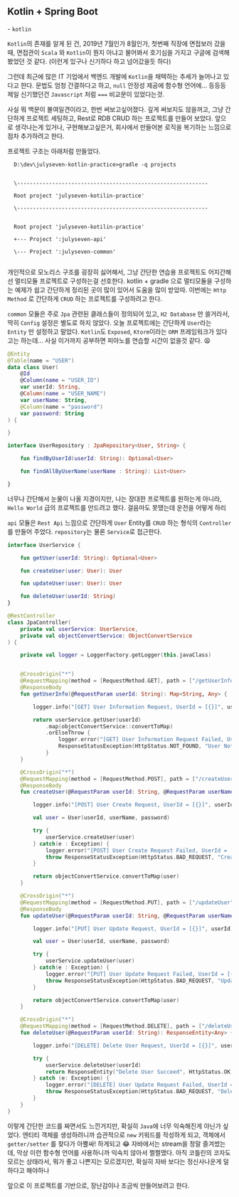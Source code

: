 ## Kotlin + Spring Boot 



\- `kotlin`

  `Kotlin`의 존재를 알게 된 건, 2019년 7월인가 8월인가, 첫번째 직장에 면접보러 갔을때, 면접관이 `Scala` 와 `Kotlin`이 뭔지 아냐고 물어봐서 호기심을 가지고 구글에 검색해 봤었던 것 같다. (이런게 있구나 신기하다 하고 넘어갔을듯 하다)

  그런데 최근에 많은 IT 기업에서 백엔드 개발에 `Kotlin`을 채택하는 추세가 늘어나고 있다고 한다. 문법도 엄청 간결하다고 하고, `null` 안정성 제공에 함수형 언어에... 등등등 제일 신기했던건 `Javascript` 처럼 `===` 비교문이 있었다는것. 

  사실 뭐 백문이 불여일견이라고, 한번 써보고싶어졌다. 깊게 써보지도 않을꺼고, 그냥 간단하게 프로젝트 세팅하고, Rest로 RDB CRUD 하는 프로젝트를 만들어 보았다. 앞으로 생각나는게 있거나, 구현해보고싶은거, 회사에서 만들어본 로직을 복기하는 느낌으로 점차 추가하려고 한다.



  프로젝트 구조는 아래처럼 만들었다.

```shell
  D:\dev\julyseven-kotlin-practice>gradle -q projects


  \------------------------------------------------------------

  Root project 'julyseven-kotilin-practice'

  \------------------------------------------------------------


  Root project 'julyseven-kotilin-practice'

  +--- Project ':julyseven-api'

  \--- Project ':julyseven-common'
  
```



  개인적으로 모노리스 구조를 굉장히 싫어해서, 그냥 간단한 연습용 프로젝트도 어지간해선 멀티모듈 프로젝트로 구성하는걸 선호한다. kotlin + gradle 으로 멀티모듈을 구성하는 예제가 쉽고 간단하게 정리된 곳이 많이 있어서 도움을 많이 받았따. 이번에는 `Http Method` 로 간단하게  `CRUD`  하는 프로젝트를 구성하려고 한다.



`common` 모듈은 주로 `Jpa` 관련된 클래스들이 정의되어 있고, `H2 Database` 만 쓸거라서, 딱히 `Config` 설정은 별도로 하지 않았다. 오늘 프로젝트에는 간단하게 `User`라는 `Entity` 만 설정하고 말았다. `Kotlin`도 `Exposed`, `Ktorm`이라는 `ORM` 프레임워크가 있다고는 하는데... 사실 이거까지 공부하면 피아노를 연습할 시간이 없을것 같다. 😫

```kotlin
@Entity
@Table(name = "USER")
data class User(
    @Id
    @Column(name = "USER_ID")
    var userId: String,
    @Column(name = "USER_NAME")
    var userName: String,
    @Column(name = "password")
    var password: String
) {

}
```

```kotlin
interface UserRepository : JpaRepository<User, String> {

    fun findByUserId(userId: String): Optional<User>

    fun findAllByUserName(userName : String): List<User>

}
```

너무나 간단해서 눈물이 나올 지경이지만, 나는 장대한 프로젝트를 원하는게 아니라, `Hello World` 급의 프로젝트를 만드려고 했다. 걸음마도 못땠는데 운전을 어떻게 하리



`api` 모듈은 `Rest Api` 느낌으로 간단하게 `User` Entity를 `CRUD` 하는 형식의 `Controller`를 만들어 주었다. `repository`는 물론 `Service`로 접근한다.

```kotlin
interface UserService {

    fun getUser(userId: String): Optional<User>

    fun createUser(user: User): User

    fun updateUser(user: User): User

    fun deleteUser(userId: String)
}
```

```kotlin
@RestController
class JpaController(
    private val userService: UserService,
    private val objectConvertService: ObjectConvertService
) {

    private val logger = LoggerFactory.getLogger(this.javaClass)


    @CrossOrigin("*")
    @RequestMapping(method = [RequestMethod.GET], path = ["/getUserInfo"], params = ["userId"])
    @ResponseBody
    fun getUserInfo(@RequestParam userId: String): Map<String, Any> {

        logger.info("[GET] User Information Request, UserId = [{}]", userId)

        return userService.getUser(userId)
            .map(objectConvertService::convertToMap)
            .orElseThrow {
                logger.error("[GET] User Information Request Failed, UserId = [{}]", userId)
                ResponseStatusException(HttpStatus.NOT_FOUND, "User Not Found")
            }
    }

    @CrossOrigin("*")
    @RequestMapping(method = [RequestMethod.POST], path = ["/createUser"], params = ["userId", "userName", "password"])
    @ResponseBody
    fun createUser(@RequestParam userId: String, @RequestParam userName: String, @RequestParam password: String): Map<String, Any> {

        logger.info("[POST] User Create Request, UserId = [{}]", userId);

        val user = User(userId, userName, password)

        try {
            userService.createUser(user)
        } catch(e : Exception) {
            logger.error("[POST] User Create Request Failed, UserId = [{}]", userId);
            throw ResponseStatusException(HttpStatus.BAD_REQUEST, "Create User Failed, -> " + e.message);
        }

        return objectConvertService.convertToMap(user)
    }

    @CrossOrigin("*")
    @RequestMapping(method = [RequestMethod.PUT], path = ["/updateUser"], params = ["userId"])
    @ResponseBody
    fun updateUser(@RequestParam userId: String, @RequestParam userName: String, @RequestParam password: String): Map<String, Any> {

        logger.info("[PUT] User Update Request, UserId = [{}]", userId);

        val user = User(userId, userName, password)

        try {
            userService.updateUser(user)
        } catch(e : Exception) {
            logger.error("[PUT] User Update Request Failed, UserId = [{}]", userId);
            throw ResponseStatusException(HttpStatus.BAD_REQUEST, "Update User Failed, -> " + e.message);
        }

        return objectConvertService.convertToMap(user)
    }

    @CrossOrigin("*")
    @RequestMapping(method = [RequestMethod.DELETE], path = ["/deleteUser"], params = ["userId"])
    fun deleteUser(@RequestParam userId: String): ResponseEntity<Any> {

        logger.info("[DELETE] Delete User Request, UserId = [{}]", userId);

        try {
            userService.deleteUser(userId)
            return ResponseEntity("Delete User Succeed", HttpStatus.OK)
        } catch (e: Exception) {
            logger.error("[DELETE] User Update Request Failed, UserId = [{}]", userId, e);
            throw ResponseStatusException(HttpStatus.BAD_REQUEST, "Delete User Failed, -> " + e.message);
        }
    }
}
```

이렇게 간단한 코드를 짜면서도 느낀거지만, 확실히 `Java`에 너무 익숙해진게 아닌가 싶었다. 엔티티 객체를 생성하려니까 습관적으로  `new` 키워드를 작성하게 되고, 객체에서 `getter/setter` 를 찾다가 아뿔싸! 하게되고 😂 자바에서는 stream을 정말 즐겨썼는데, 막상 이런 함수형 언어를 사용하니까 익숙치 않아서 쩔쩔맸다. 아직 코틀린의 코자도 모르는 상태라서, 뭐가 좋고 나쁜지는 모르겠지만, 확실히 자바 보다는 정신사나운게 덜하다고 해야하나



앞으로 이 프로젝트를 기반으로, 장난감이나 조금씩 만들어보려고 한다.
